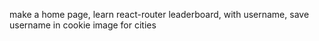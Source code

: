 make a home page, learn react-router
leaderboard, with username, save username in cookie
image for cities

